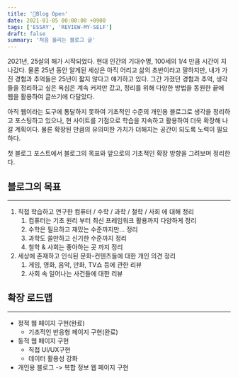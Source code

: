 ```yaml
---
title: '💼Blog Open'
date: 2021-01-05 00:00:00 +0900
tags: ['ESSAY', 'REVIEW-MY-SELF']
draft: false
summary: '처음 올리는 블로그 글'
---
```


2021년, 25살의 해가 시작되었다. 현대 인간의 기대수명, 100세의 1/4 만큼 시간이 지나갔다. 물론 25년 동안 알게된 세상은 아직 어리고 삶의 초반이라고 말하지만, 내가 가진 경험과 추억들은 25년이 짧지 않다고 얘기하고 있다. 그간 가졌던 경험과 추억, 생각들을 정리하고 싶은 욕심은 계속 커져만 갔고, 정리를 위해 다양한 방법을 동원한 끝에 웹을 활용하여 글쓰기에 다달았다.

아직 웹이라는 도구에 통달하지 못하여 기초적인 수준의 개인용 블로그로 생각을 정리하고 포스팅하고 있으나, 현 사이트를 기점으로 학습을 지속하고 활용하여 더욱 확장해 나갈 계획이다. 물론 확장된 만큼의 유의미한 가치가 더해지는 공간이 되도록 노력이 필요하다.

첫 블로그 포스트에서 블로그의 목표와 앞으로의 기초적인 확장 방향을 그려보며 정리한다.

## 블로그의 목표
---
1. 직접 학습하고 연구한 컴퓨터 / 수학 / 과학 / 철학 / 사회 에 대해 정리
   1. 컴퓨터는 기초 원리 부터 최신 프레임워크 활용까지 다양하게 정리
   2. 수학은 필요하고 재밌는 수준까지만... 정리
   3. 과학도 쓸만하고 신기한 수준까지 정리
   4. 철학 & 사회는 좋아하는 곳 까지 정리
2. 세상에 존재하고 인식된 문화-컨텐츠들에 대한 개인 의견 정리
   1. 게임, 영화, 음악, 만화, TV쇼 등에 관한 리뷰
   2. 사회 속 일어나는 사건들에 대한 리뷰

## 확장 로드맵
---
- 정적 웹 페이지 구현(완료)
  - 기초적인 반응형 페이지 구현(완료)
- 동적 웹 페이지 구현
  - 직접 UI/UX구현
  - 데이터 활용성 강화
- 개인용 블로그 -> 복합 정보 웹 페이지 구현